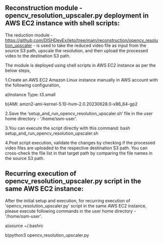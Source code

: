 Reconstruction module - opencv_resolution_upscaler.py deployment in AWS EC2 instance with shell scripts:
--------------------------------------------------------------------------------------------------------
The reduction module - https://github.com/DISHDevEx/leto/tree/main/reconstruction/opencv_resolution_upscaler - is used to take the reduced video file as input from the source S3 path, upscale the resolution, and then upload the processed video to the destination S3 path.

The module is deployed using shell scripts in AWS EC2 instance as per the below steps,

1.Create an AWS EC2 Amazon Linux instance manually in AWS account with the following configuration,

a)Instance Type: t3.small

b)AMI: amzn2-ami-kernel-5.10-hvm-2.0.20230628.0-x86_64-gp2

2.Save the ‘setup_and_run_opencv_resolution_upscaler.sh’ file in the user home directory - '/home/ssm-user'.

3.You can execute the script directly with this command: bash setup_and_run_opencv_resolution_upscaler.sh

4.Post script execution, validate the changes by checking if the processed video files are uploaded to the respective destination S3 path.
  You can cross-check the file list in that target path by comparing the file names in the source S3 path.

 Recurring execution of opencv_resolution_upscaler.py script in the same AWS EC2 instance:
------------------------------------------------------------------------------------------
After the initial setup and execution, for recurring execution of 'opencv_resolution_upscaler.py' script in the same AWS EC2 instance,
please execute following commands in the user home directory - '/home/ssm-user'.

a)source ~/.bashrc

b)python3 opencv_resolution_upscaler.py